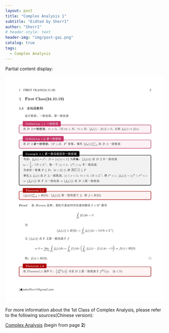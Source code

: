 ```yaml
---
layout: post
title: "Complex Analysis 1"
subtitle: "Eidted by Sherr1"
author: "Sherr1"
# header-style: text
header-img: "img/post-gai.png"
catalog: true
tags:
  - Complex Analysis
---
```


Partial content display:

![](/img/in-post/post-ca/02.jpg)

For more information about the 1st Class of Complex Analysis, please refer to the following sources(Chinese version):

[Complex Analysis](/files/Complex%20Analysis.pdf) (begin from page **2**)

